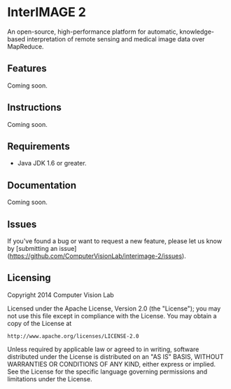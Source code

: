 # InterIMAGE 2
An open-source, high-performance platform for automatic, knowledge-based interpretation of remote sensing and medical image data over MapReduce.

## Features
Coming soon.

## Instructions
Coming soon.

## Requirements
* Java JDK 1.6 or greater.

## Documentation
Coming soon.

## Issues
If you've found a bug or want to request a new feature, please let us know by [submitting an issue] (https://github.com/ComputerVisionLab/interimage-2/issues).

## Licensing
Copyright 2014 Computer Vision Lab

Licensed under the Apache License, Version 2.0 (the "License");
you may not use this file except in compliance with the License.
You may obtain a copy of the License at

    http://www.apache.org/licenses/LICENSE-2.0

Unless required by applicable law or agreed to in writing, software
distributed under the License is distributed on an "AS IS" BASIS,
WITHOUT WARRANTIES OR CONDITIONS OF ANY KIND, either express or implied.
See the License for the specific language governing permissions and
limitations under the License.